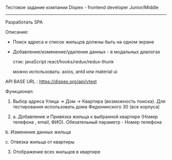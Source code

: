 Тестовое задание компании Dispex - frontend developer Junior/Middle
____

Разработать SPA

Описание:
- Поиск адреса и список жильцов должны быть на одном экране
- Добавление/изменение/удаление данных - в модальных диалогах

  стэк: javaScript react/hooks/redux/redux-thunk
  
  можно использовать: axios, antd или material ui

API BASE URL : https://dispex.org/api/vtest

Функционал:
1. Выбор адреса
Улица -> Дом -> Квартира (возможность поиска). Для тестирования использовать дома Федюнинского 30 (все корпуса)

2. a. Добавление и Привязка жильца к выбранной квартире (Номер телефона , email, ФИО). Обязательный параметр - Номер телефона

b. Изменение данных жильца

c. Отвязка жильца от квартиры

3. Отображение всех жильцов в квартире
